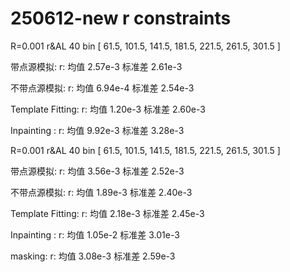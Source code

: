 # 250612-new r constraints

R=0.001 r\&AL 40 bin \[ 61.5, 101.5, 141.5, 181.5, 221.5, 261.5, 301.5 ]&#x20;

带点源模拟: r: 均值 2.57e-3 标准差 2.61e-3

不带点源模拟: r: 均值 6.94e-4 标准差 2.54e-3

Template Fitting:  r: 均值 1.20e-3 标准差 2.60e-3

Inpainting : r: 均值 9.92e-3 标准差 3.28e-3



R=0.001 r\&AL 40 bin \[ 61.5, 101.5, 141.5, 181.5, 221.5, 261.5, 301.5 ]&#x20;

带点源模拟: r: 均值 3.56e-3  标准差 2.52e-3

不带点源模拟: r: 均值 1.89e-3  标准差 2.40e-3

Template Fitting:  r: 均值 2.18e-3  标准差 2.45e-3

Inpainting : r: 均值  1.05e-2 标准差 3.01e-3

masking: r: 均值 3.08e-3 标准差 2.59e-3

